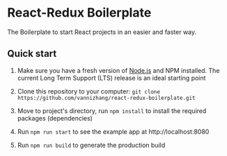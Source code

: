 # React-Redux Boilerplate

The Boilerplate to start React projects in an easier and faster way.

## Quick start

1. Make sure you have a fresh version of [Node.js](https://nodejs.org/en/) and NPM installed. The current Long Term Support (LTS) release is an ideal starting point

2. Clone this repository to your computer: `git clone https://github.com/vannizhang/react-redux-boilerplate.git`

3. Move to project's directory, run `npm install` to install the required packages (dependencies)

4. Run `npm run start` to see the example app at http://localhost:8080

5. Run `npm run build` to generate the production build